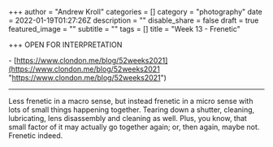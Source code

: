 +++
author = "Andrew Kroll"
categories = []
category = "photography"
date = 2022-01-19T01:27:26Z
description = ""
disable_share = false
draft = true
featured_image = ""
subtitle = ""
tags = []
title = "Week 13 - Frenetic"

+++
OPEN FOR INTERPRETATION

\- [https://www.clondon.me/blog/52weeks2021](https://www.clondon.me/blog/52weeks2021 "https://www.clondon.me/blog/52weeks2021")

***

Less frenetic in a macro sense, but instead frenetic in a micro sense with lots of small things happening together. Tearing down a shutter, cleaning, lubricating, lens disassembly and cleaning as well. Plus, you know, that small factor of it may actually go together again; or, then again, maybe not. Frenetic indeed.